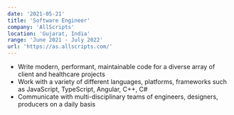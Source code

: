 ```yaml
---
date: '2021-05-21'
title: 'Software Engineer'
company: 'AllScripts'
location: 'Gujarat, India'
range: 'June 2021 - July 2022'
url: 'https://as.allscripts.com/'
---
```


- Write modern, performant, maintainable code for a diverse array of client and healthcare projects
- Work with a variety of different languages, platforms, frameworks such as JavaScript, TypeScript, Angular, C++, C#
- Communicate with multi-disciplinary teams of engineers, designers, producers on a daily basis
